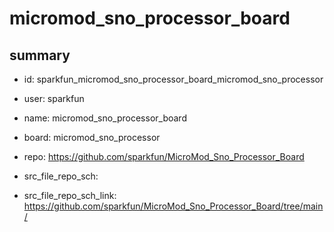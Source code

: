 # micromod_sno_processor_board
 
## summary 
* id: sparkfun_micromod_sno_processor_board_micromod_sno_processor
* user: sparkfun
* name: micromod_sno_processor_board
* board: micromod_sno_processor
* repo: https://github.com/sparkfun/MicroMod_Sno_Processor_Board



* src_file_repo_sch: 
* src_file_repo_sch_link: https://github.com/sparkfun/MicroMod_Sno_Processor_Board/tree/main/






